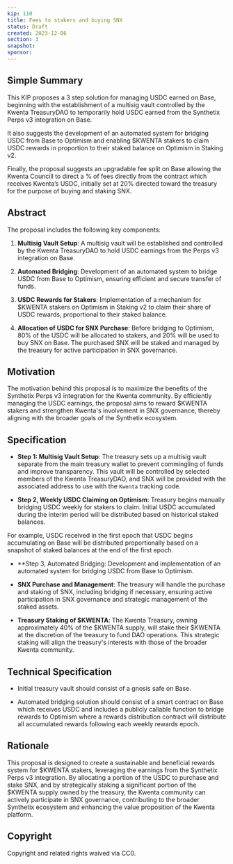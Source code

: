 ```yaml
---
kip: 110
title: Fees to stakers and buying SNX
status: Draft
created: 2023-12-06
section: 3
snapshot:
sponsor: 
---
```


## Simple Summary
This KIP proposes a 3 step solution for managing USDC earned on Base, beginning with the establishment of a multisig vault controlled by the Kwenta TreasuryDAO to temporarily hold USDC earned from the Synthetix Perps v3 integration on Base. 

It also suggests the development of an automated system for bridging USDC from Base to Optimism and enabling $KWENTA stakers to claim USDC rewards in proportion to their staked balance on Optimism in Staking v2.

Finally, the proposal suggests an upgradable fee split on Base allowing the Kwenta Councill to direct a % of fees directly from the contract which receives Kwenta’s USDC, initially set at 20% directed toward the treasury for the purpose of buying and staking SNX.

## Abstract
The proposal includes the following key components:


1. **Multisig Vault Setup**: A multisig vault will be established and controlled by the Kwenta TreasuryDAO to hold USDC earnings from the Perps v3 integration on Base.


2. **Automated Bridging**: Development of an automated system to bridge USDC from Base to Optimism, ensuring efficient and secure transfer of funds.


3. **USDC Rewards for Stakers**: Implementation of a mechanism for $KWENTA stakers on Optimism in Staking v2 to claim their share of USDC rewards, proportional to their staked balance.


4. **Allocation of USDC for SNX Purchase**: Before bridging to Optimism, 80% of the USDC will be allocated to stakers, and 20% will be used to buy SNX on Base. The purchased SNX will be staked and managed by the treasury for active participation in SNX governance.

## Motivation
The motivation behind this proposal is to maximize the benefits of the Synthetix Perps v3 integration for the Kwenta community. By efficiently managing the USDC earnings, the proposal aims to reward $KWENTA stakers and strengthen Kwenta's involvement in SNX governance, thereby aligning with the broader goals of the Synthetix ecosystem.

## Specification
- **Step 1: Multisig Vault Setup**: The treasury sets up a multisig vault separate from the main treasury wallet to prevent commingling of funds and improve transparency. This vault will be controlled by selected members of the Kwenta TreasuryDAO, and SNX will be provided with the associated address to use with the `Kwenta` tracking code.


- **Step 2, Weekly USDC Claiming on Optimism**: Treasury begins manually bridging USDC weekly for stakers to claim. Initial USDC accumulated during the interim period will be distributed based on historical staked balances. 

For example, USDC received in the first epoch that USDC begins accumulating on Base will be distributed proportionally based on a snapshot of staked balances at the end of the first epoch.


- **Step 3, Automated Bridging: Development and implementation of an automated system for bridging USDC from Base to Optimism.


- **SNX Purchase and Management**: The treasury will handle the purchase and staking of SNX, including bridging if necessary, ensuring active participation in SNX governance and strategic management of the staked assets.


- **Treasury Staking of $KWENTA**: The Kwenta Treasury, owning approximately 40% of the $KWENTA supply, will stake their $KWENTA at the discretion of the treasury to fund DAO operations. This strategic staking will align the treasury's interests with those of the broader Kwenta community.

## Technical Specification

- Initial treasury vault should consist of a gnosis safe on Base.

- Automated bridging solution should consist of a smart contract on Base which receives USDC and includes a publicly callable function to bridge rewards to Optimism where a rewards distribution contract will distribute all accumulated rewards following each weekly rewards epoch.

## Rationale
This proposal is designed to create a sustainable and beneficial rewards system for $KWENTA stakers, leveraging the earnings from the Synthetix Perps v3 integration. By allocating a portion of the USDC to purchase and stake SNX, and by strategically staking a significant portion of the $KWENTA supply owned by the treasury, the Kwenta community can actively participate in SNX governance, contributing to the broader Synthetix ecosystem and enhancing the value proposition of the Kwenta platform.

## Copyright
Copyright and related rights waived via CC0.

